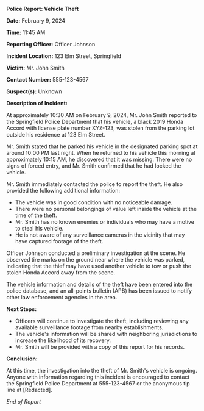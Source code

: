**Police Report: Vehicle Theft**

**Date:** February 9, 2024

**Time:** 11:45 AM

**Reporting Officer:** Officer Johnson

**Incident Location:** 123 Elm Street, Springfield

**Victim:** Mr. John Smith

**Contact Number:** 555-123-4567

**Suspect(s):** Unknown

**Description of Incident:**

At approximately 10:30 AM on February 9, 2024, Mr. John Smith reported to the Springfield Police Department that his vehicle, a black 2019 Honda Accord with license plate number XYZ-123, was stolen from the parking lot outside his residence at 123 Elm Street.

Mr. Smith stated that he parked his vehicle in the designated parking spot at around 10:00 PM last night. When he returned to his vehicle this morning at approximately 10:15 AM, he discovered that it was missing. There were no signs of forced entry, and Mr. Smith confirmed that he had locked the vehicle.

Mr. Smith immediately contacted the police to report the theft. He also provided the following additional information:

- The vehicle was in good condition with no noticeable damage.
- There were no personal belongings of value left inside the vehicle at the time of the theft.
- Mr. Smith has no known enemies or individuals who may have a motive to steal his vehicle.
- He is not aware of any surveillance cameras in the vicinity that may have captured footage of the theft.

Officer Johnson conducted a preliminary investigation at the scene. He observed tire marks on the ground near where the vehicle was parked, indicating that the thief may have used another vehicle to tow or push the stolen Honda Accord away from the scene.

The vehicle information and details of the theft have been entered into the police database, and an all-points bulletin (APB) has been issued to notify other law enforcement agencies in the area.

**Next Steps:**

- Officers will continue to investigate the theft, including reviewing any available surveillance footage from nearby establishments.
- The vehicle's information will be shared with neighboring jurisdictions to increase the likelihood of its recovery.
- Mr. Smith will be provided with a copy of this report for his records.

**Conclusion:**

At this time, the investigation into the theft of Mr. Smith's vehicle is ongoing. Anyone with information regarding this incident is encouraged to contact the Springfield Police Department at 555-123-4567 or the anonymous tip line at [Redacted].

*End of Report*
